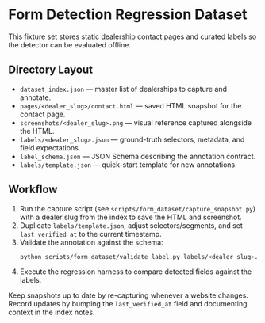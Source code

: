 # Form Detection Regression Dataset

This fixture set stores static dealership contact pages and curated labels so the detector can be evaluated offline.

## Directory Layout
- `dataset_index.json` — master list of dealerships to capture and annotate.
- `pages/<dealer_slug>/contact.html` — saved HTML snapshot for the contact page.
- `screenshots/<dealer_slug>.png` — visual reference captured alongside the HTML.
- `labels/<dealer_slug>.json` — ground-truth selectors, metadata, and field expectations.
- `label_schema.json` — JSON Schema describing the annotation contract.
- `labels/template.json` — quick-start template for new annotations.

## Workflow
1. Run the capture script (see `scripts/form_dataset/capture_snapshot.py`) with a dealer slug from the index to save the HTML and screenshot.
2. Duplicate `labels/template.json`, adjust selectors/segments, and set `last_verified_at` to the current timestamp.
3. Validate the annotation against the schema:
   ```bash
   python scripts/form_dataset/validate_label.py labels/<dealer_slug>.json
   ```
4. Execute the regression harness to compare detected fields against the labels.

Keep snapshots up to date by re-capturing whenever a website changes. Record updates by bumping the `last_verified_at` field and documenting context in the index notes.
